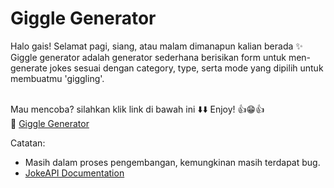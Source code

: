 <h1>Giggle Generator</h1>
Halo gais! Selamat pagi, siang, atau malam dimanapun kalian berada ✨
Giggle generator adalah generator sederhana berisikan form untuk men-generate jokes sesuai dengan category, type, serta mode yang dipilih untuk membuatmu 'giggling'.
<br> <br>

Mau mencoba? silahkan klik link di bawah ini ⬇️⬇️ Enjoy! 👍😁👍 <br>
🤖 <a href="https://giggle-generator.vercel.app/">Giggle Generator</a>

Catatan:
<ul type="radio">
<li>Masih dalam proses pengembangan, kemungkinan masih terdapat bug. </li>
<li><a href="https://v2.jokeapi.dev/">JokeAPI Documentation</a> </li>
</ul>
